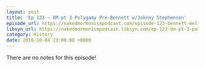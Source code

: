 ```yaml
---
layout: post
title: 'Ep 123 – BM pt 3 Polygamy Pre-Bennett w/Johnny Stephenson'
episode_url: https://nakedmormonismpodcast.com/episode-123-bennett-meltdown-part-3/
libsyn_url: https://nakedmormonismpodcast.libsyn.com/ep-123-bm-pt-3-polygamy-pre-bennett-wjohnny-stephenson
category: History
date: 2018-10-04 23:00:00 +0000
---
```


There are no notes for this episode!
